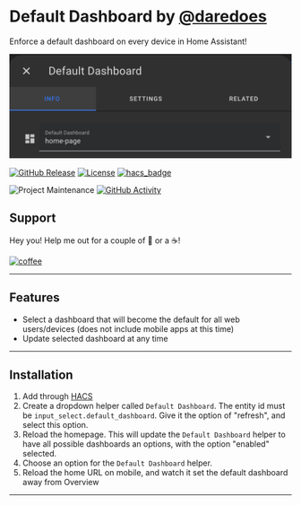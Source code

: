 # Default Dashboard by [@daredoes](https://www.github.com/daredoes)

Enforce a default dashboard on every device in Home Assistant!

  ![Default Dashboard Entity](/docs/imgs/default_dashboard_entity.png)

[![GitHub Release][releases-shield]][releases]
[![License][license-shield]](LICENSE.md)
[![hacs_badge](https://img.shields.io/badge/HACS-Custom-blue.svg)](https://github.com/custom-components/hacs)

![Project Maintenance][maintenance-shield]
[![GitHub Activity][commits-shield]][commits]

## Support

Hey you! Help me out for a couple of :beers: or a :coffee:!

[![coffee](https://www.buymeacoffee.com/assets/img/custom_images/black_img.png)](https://www.buymeacoffee.com/daredoes)

---

##  Features

* Select a dashboard that will become the default for all web users/devices (does not include mobile apps at this time)
* Update selected dashboard at any time

---

## Installation

1. Add through  [HACS](https://github.com/custom-components/hacs)
2. Create a dropdown helper called `Default Dashboard`. The entity id must be `input_select.default_dashboard`. Give it the option of "refresh", and select this option.
3. Reload the homepage. This will update the `Default Dashboard` helper to have all possible dashboards an options, with the option "enabled" selected.
4. Choose an option for the `Default Dashboard` helper.
5. Reload the home URL on mobile, and watch it set the default dashboard away from Overview


---


[commits-shield]: https://img.shields.io/github/commit-activity/y/daredoes/default-dashboard.svg
[commits]: https://github.com/daredoes/default-dashboard/commits/master
[devcontainer]: https://code.visualstudio.com/docs/remote/containers
[license-shield]: https://img.shields.io/github/license/daredoes/default-dashboard.svg
[maintenance-shield]: https://img.shields.io/maintenance/yes/2022
[releases-shield]: https://img.shields.io/github/release/daredoes/default-dashboard.svg
[releases]: https://github.com/daredoes/default-dashboard/releases
